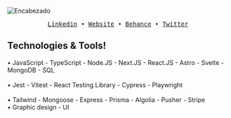 ![Encabezado](https://res.cloudinary.com/dhpxqwsym/image/upload/v1695400996/portfolio/Github_oba0eu.png)

<div align='center'>
  <samp>
    <a href='https://www.linkedin.com/in/daniel-prieto-dpg'>Linkedin</a> •
    <a href='https://dpg-code.vercel.app'>Website</a> •
    <a href='https://www.behance.net/danielprieto7'>Behance</a> •
    <a href='https://twitter.com/DanielPriGa'>Twitter</a>
  </samp>
</div>

## Technologies & Tools!
<div align="left">
  •  <span>JavaScript</span> -
  <span>TypeScript</span> -
  <span>Node.JS</span> -
  <span>Next.JS</span> -
  <span>React.JS</span> -
  <span>Astro</span> -
  <span>Svelte</span> -
  <span>MongoDB</span> -
  <span>SQL</span>
</div>
</br>
<div align="left">
  •  <span>Jest</span> -
  <span>Vitest</span> -
  <span>React Testing Library</span> -
  <span>Cypress</span> -
  <span>Playwright</span>
</div>
</br>
<div align="left">
  •  <span>Tailwind</span> -
  <span>Mongoose</span> -
  <span>Express</span> -
  <span>Prisma</span> -
  <span>Algolia</span> -
  <span>Pusher</span> -
  <span>Stripe</span>
</div>
<div align="left">
  •  <span>Graphic design</span> -
  <span>UI</span>
</div>
